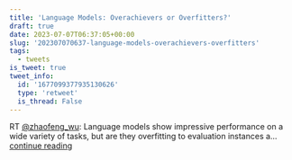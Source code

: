 ```yaml
---
title: 'Language Models: Overachievers or Overfitters?'
draft: true
date: 2023-07-07T06:37:05+00:00
slug: '202307070637-language-models-overachievers-overfitters'
tags:
  - tweets
is_tweet: true
tweet_info:
  id: '1677099377935130626'
  type: 'retweet'
  is_thread: False
---
```




RT [@zhaofeng_wu](https://x.com/zhaofeng_wu): Language models show impressive performance on a wide variety of tasks, but are they overfitting to evaluation instances a… [continue reading](https://x.com/sytelus/status/1677099377935130626)
